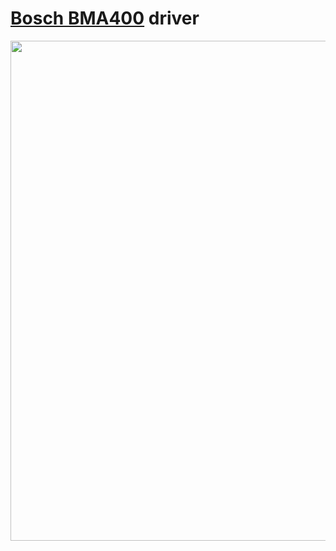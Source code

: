 # [Bosch BMA400](https://www.bosch-sensortec.com/products/motion-sensors/accelerometers/bma400/) driver
<p align="center">
  <img width="800px" src="https://www.bosch-sensortec.com/media/boschsensortec/products/motion_sensors/accelerometers/16_14/bosch-sensortec_website-relaunch_stage_bma400-16-9_res_800x450.jpg">
</p>
